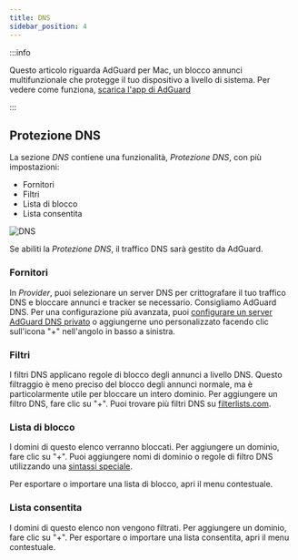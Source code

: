 ```yaml
---
title: DNS
sidebar_position: 4
---
```


:::info

Questo articolo riguarda AdGuard per Mac, un blocco annunci multifunzionale che protegge il tuo dispositivo a livello di sistema. Per vedere come funziona, [scarica l'app di AdGuard](https://agrd.io/download-kb-adblock)

:::

## Protezione DNS

La sezione _DNS_ contiene una funzionalità, _Protezione DNS_, con più impostazioni:

- Fornitori
- Filtri
- Lista di blocco
- Lista consentita

![DNS](https://cdn.adtidy.org/content/kb/ad_blocker/mac/dns.png)

Se abiliti la _Protezione DNS_, il traffico DNS sarà gestito da AdGuard.

### Fornitori

In _Provider_, puoi selezionare un server DNS per crittografare il tuo traffico DNS e bloccare annunci e tracker se necessario. Consigliamo AdGuard DNS. Per una configurazione più avanzata, puoi [configurare un server AdGuard DNS privato](https://adguard-dns.io/welcome.html) o aggiungerne uno personalizzato facendo clic sull'icona "+" nell'angolo in basso a sinistra.

### Filtri

I filtri DNS applicano regole di blocco degli annunci a livello DNS. Questo filtraggio è meno preciso del blocco degli annunci normale, ma è particolarmente utile per bloccare un intero dominio. Per aggiungere un filtro DNS, fare clic su "+". Puoi trovare più filtri DNS su [filterlists.com](https://filterlists.com/).

### Lista di blocco

I domini di questo elenco verranno bloccati. Per aggiungere un dominio, fare clic su "+". Puoi aggiungere nomi di dominio o regole di filtro DNS utilizzando una [sintassi speciale](https://adguard-dns.io/kb/general/dns-filtering-syntax/).

Per esportare o importare una lista di blocco, apri il menu contestuale.

### Lista consentita

I domini di questo elenco non vengono filtrati. Per aggiungere un dominio, fare clic su "+". Per esportare o importare una lista consentita, apri il menu contestuale.
